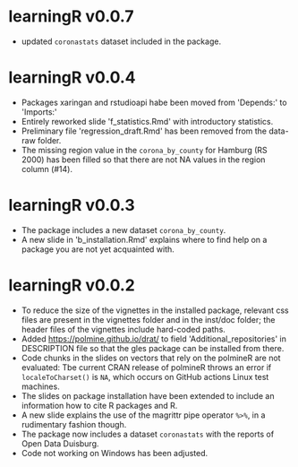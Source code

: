 # learningR v0.0.7

- updated `coronastats` dataset included in the package.

# learningR v0.0.4

- Packages xaringan and rstudioapi habe been moved from 'Depends:' to 'Imports:'
- Entirely reworked slide 'f_statistics.Rmd' with introductory statistics.
- Preliminary file 'regression_draft.Rmd' has been removed from the data-raw folder.
- The missing region value in the `corona_by_county` for Hamburg (RS 2000) has been filled so that there are not NA values in the region column (#14).

# learningR v0.0.3

- The package includes a new dataset `corona_by_county`.
- A new slide in 'b_installation.Rmd' explains where to find help on a package you are not yet acquainted with.

# learningR v0.0.2

- To reduce the size of the vignettes in the installed package, relevant css files are present in the vignettes folder and in the inst/doc folder; the header files of the vignettes include hard-coded paths.
- Added https://polmine.github.io/drat/ to field 'Additional_repositories' in DESCRIPTION file so that the gles package can be installed from there.
- Code chunks in the slides on vectors that rely on the polmineR are not evaluated: Tbe current CRAN release of polmineR throws an error if `localeToCharset()` is `NA`, which occurs on GitHub actions Linux test machines.
- The slides on package installation have been extended to include an information how to cite R packages and R.
- A new slide explains the use of the magrittr pipe operator `%>%`, in a rudimentary fashion though.
- The package now includes a dataset `coronastats` with the reports of Open Data Duisburg.
- Code not working on Windows has been adjusted.

